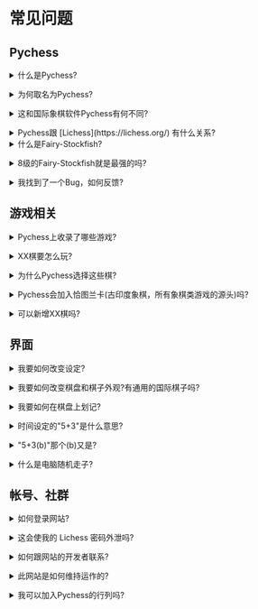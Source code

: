 # 常见问题

## Pychess

<details><summary>什么是Pychess?</summary>

Pychess是一个收录各种象棋类游戏的网站，您可以在此游玩各种象棋类游戏，包括各地的传统象棋与现代较新的变体，以及原创的棋类游戏。
关于详细内容，请点击[这里](https://www.pychess.org/about)。</details>

<details><summary>为何取名为Pychess?</summary>

因为此网站是以Python写成。 </details>

<details><summary>这和国际象棋软件Pychess有何不同?</summary>

两者都致力于象棋类游戏，且开发者是同一人([gbtami](https://www.github.com/gbtami))。除此以外并没有其他的相同之处。此网站的全名其实是「Pychess Variants」，但常常简称 Pychess。
关于Pychess软件的信息，请点击[这里](https://pychess.github.io/)</details>

<details><summary>Pychess跟 [Lichess](https://lichess.org/) 有什么关系?</summary>

Pychess网页的设计参考了 Lichess ，对于 Lichess 用户而言比较熟悉。事实上，Pychess 与 Lichess 并没有官方的关系。但 Pychess 使用 Lichess 的用户帐号以方便管理。
</details>

<details><summary>什么是Fairy-Stockfish?</summary>

Stockfish是最强的国际象棋引擎之一，而 [Fairy-Stockfish](https://github.com/ianfab/Fairy-Stockfish)是由[Ianfab](https://www.github.com/ianfab)改良Stockfish而成，能够分析各种棋类游戏。 </details>

<details><summary>8级的Fairy-Stockfish就是最强的吗?</summary>

这仅仅是**网站**上最强的等级，但并不是Fairy-Stockfish的最高水平。要达到最高水平需要更多的计算量与时间，而Pychess上的Fairy-Stockfish被限制在几秒内就要完成移动。 </details>

<details><summary>我找到了一个Bug，如何反馈?</summary>

您可以在github上发表[issue](https://github.com/gbtami/pychess-variants/issues/new)，毕竟我们所有的工作都在github上进行。
如果可以的话，请尽可能附上网址与详细说明。如果你不会用github，你可以在我们的Discord服务器上发布，就会有人将其放上去。 </details>

## 游戏相关

<details><summary>Pychess上收录了哪些游戏?</summary>

关于收录的游戏，请点击[游戏介绍页](https://www.pychess.org/variants).</details>

<details><summary>XX棋要怎么玩?</summary>

关于游戏玩法，请点击[游戏介绍页](https://www.pychess.org/variants)。同时，您也可以在下棋时点选左上角该棋类的名称，就会前往该棋类的介绍页面。 </details>

<details><summary>为什么Pychess选择这些棋?</summary>

通常会加入各地流行的传统棋类，也有加入一些较常见的国际象棋变体和Pychess玩家发明的变体。然而，有一部分棋类游戏是无法收录的。原因是Pychess 依靠 Fairy-Stockfish 作为引擎， 我们的代码也是由它来运作，因此 Fairy-Stockfish 无法支持的变体是无法收录的。 </details>

<details><summary>Pychess会加入恰图兰卡(古印度象棋，所有象棋类游戏的源头)吗?</summary>

恰图兰卡的原始规则已经失传了，而且尚有许多十分相似的棋(例如:泰国象棋)，因此不会收录。如果你想玩，可以去其他的网站。 </details>

<details><summary>可以新增XX棋吗?</summary>

这要看该棋是否有足够的受欢迎度。当然如果Fairy-Stockfish不能支持，则该棋无法收录。你也可以直接在我们的Discord和github上问问。 </details>

## 界面

<details><summary>我要如何改变设定?</summary>

点选右上角齿轮状按扭(使用者名称旁边)并点选 "棋盘配置".</details>

<details><summary>我要如何改变棋盘和棋子外观?有通用的国际棋子吗?</summary>

同上，点选"棋盘设定"。所有的亚洲变体都有国际棋子。 </details>

<details><summary>我要如何在棋盘上划记?</summary>

点右键可以在目标棋子上划圈，拖动可以产生箭头。预设都是绿色的，你可以按Shift或Ctrl来改成红色，而按Alt则会变蓝。 </details>

<details><summary>时间设定的"5+3"是什么意思?</summary>

这些是游戏时间设置，"5+3" 代表每人有 5 *分钟*, 每动一步则加 3 *秒*。你也当然也可以自由设定游戏计时。 </details>

<details><summary>"5+3(b)"那个(b)又是?</summary>

b 代表倒数计时，这与加时不同，只有特定变体会有(例如:日本将棋和韩国将棋)。当双方的时间用完时(在此范例里是五分钟)，双方每步就只剩下倒数计时的时间可以动子。在此范例中，就是每步3秒。通常倒数计时是10秒或30秒。 </details>

<details><summary>什么是电脑随机走子?</summary>

电脑随机走子是让电脑随机移动的模式，主要是用来让玩家熟悉游戏规则。之后会建议与Fairy-Stockfish (就算是比较低等级的)对局以增进棋感。 </details>

## 帐号、社群

<details><summary>如何登录网站?</summary>

您需要有一个 Lichess 帐号。如果你没有，请至 [Lichess](https://lichess.org/signup)注册。 </details>

<details><summary>这会使我的 Lichess 密码外泄吗?</summary>

请放心，这是不可能的。本站的登录基于 OAuth 协定且你的密码不会给予 Pychess, 就像你可以用你 Google/QQ/微信 的帐号登录其他网站一样。 </details>

<details><summary>如何跟网站的开发者联系?</summary>

你可以试试大厅的聊天功能，虽然他们可能不会随时上线。更好的方式是用[Discord](https://discord.gg/aPs8RKr)，通常都会看得到。您可以使用Watt Toolkit获得稳定的Discord连接。 </details>

<details><summary>此网站是如何维持运作的?</summary>

全靠赞助! 你也可以[成为赞助者](https://www.pychess.org/patron) 来支持我们并让Pychess网站变得更好!</details>

<details><summary>我可以加入Pychess的行列吗?</summary>

当然! Pychess 完全开源，在[Github](https://github.com/gbtami/pychess-variants)上你可以尽情创作修改，也可以加入我们[Discord](https://discord.gg/aPs8RKr)来和大家一起合作!</details>